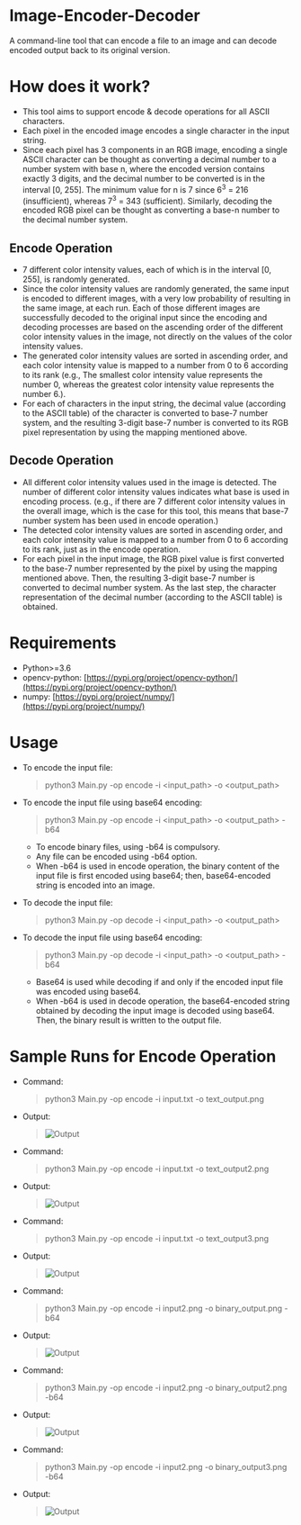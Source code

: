 # Image-Encoder-Decoder
A command-line tool that can encode a file to an image and can decode encoded output back to its original version.

# How does it work?
 - This tool aims to support encode & decode operations for all ASCII characters.
 - Each pixel in the encoded image encodes a single character in the input string.
 - Since each pixel has 3 components in an RGB image, encoding a single ASCII character can be thought as
   converting a decimal number to a number system with base n, where the encoded version contains exactly 3 digits, and the decimal number to be converted is in the interval [0, 255]. The minimum value for n is 7 since 6<sup>3</sup> = 216 (insufficient), whereas 7<sup>3</sup> = 343 (sufficient). Similarly, decoding the encoded RGB pixel can be thought as converting a base-n number to the decimal number system.
## Encode Operation
 - 7 different color intensity values, each of which is in the interval [0, 255], is randomly generated.
 - Since the color intensity values are randomly generated, the same input is encoded to different images, with a very low probability of resulting in the same image, at each run. Each of those different images are successfully decoded to the original input since the encoding and decoding processes are based on the ascending order of the different color intensity values in the image, not directly on the values of the color intensity values.
 - The generated color intensity values are sorted in ascending order, and each color intensity value is mapped to a number from 0 to 6 according to its rank (e.g., The smallest color intensity value represents the number 0, whereas the greatest color intensity value represents the number 6.).
 - For each of characters in the input string, the decimal value (according to the ASCII table) of the character is converted to base-7 number system, and the resulting 3-digit base-7 number is converted to its RGB pixel representation by using the mapping mentioned above.
## Decode Operation
 - All different color intensity values used in the image is detected. The number of different color intensity values indicates what base is used in encoding process. (e.g., if there are 7 different color intensity values in the overall image, which is the case for this tool, this means that base-7 number system has been used in encode operation.)
 - The detected color intensity values are sorted in ascending order, and each color intensity value is mapped to a number from 0 to 6 according to its rank, just as in the encode operation.
 - For each pixel in the input image, the RGB pixel value is first converted to the base-7 number represented by the pixel by using the mapping mentioned above. Then, the resulting 3-digit base-7 number is converted to decimal number system. As the last step, the character representation of the decimal number (according to the ASCII table) is obtained.

# Requirements
- Python&gt;=3.6
- opencv&#45;python: [https://pypi.org/project/opencv-python/](https://pypi.org/project/opencv-python/)
- numpy: [https://pypi.org/project/numpy/](https://pypi.org/project/numpy/)

# Usage
- To encode the input file:
    > python3 Main.py &#45;op encode &#45;i &lt;input_path&gt; &#45;o &lt;output_path&gt;
- To encode the input file using base64 encoding:
    > python3 Main.py &#45;op encode &#45;i &lt;input_path&gt; &#45;o &lt;output_path&gt; &#45;b64
    - To encode binary files, using &#45;b64 is compulsory.
    - Any file can be encoded using &#45;b64 option.
    - When &#45;b64 is used in encode operation, the binary content of the input file is first encoded using base64; then, base64&#45;encoded string is encoded into an image.
- To decode the input file:
    > python3 Main.py &#45;op decode &#45;i &lt;input_path&gt; &#45;o &lt;output_path&gt;
- To decode the input file using base64 encoding:
    > python3 Main.py &#45;op decode &#45;i &lt;input_path&gt; &#45;o &lt;output_path&gt; &#45;b64

    - Base64 is used while decoding if and only if the encoded input file was encoded using base64.
    - When &#45;b64 is used in decode operation, the base64-encoded string obtained by decoding the input image is decoded using base64. Then, the binary result is written to the output file.

# Sample Runs for Encode Operation
- Command:
    > python3 Main.py -op encode -i input.txt -o text_output.png
- Output:


    > ![Output](https://raw.githubusercontent.com/ender-s/Image-Encoder-Decoder/main/text_output.png)


- Command:
    > python3 Main.py -op encode -i input.txt -o text_output2.png
- Output:


    > ![Output](https://raw.githubusercontent.com/ender-s/Image-Encoder-Decoder/main/text_output2.png)


- Command:
    > python3 Main.py -op encode -i input.txt -o text_output3.png
- Output:


    > ![Output](https://raw.githubusercontent.com/ender-s/Image-Encoder-Decoder/main/text_output3.png)


- Command:
    > python3 Main.py -op encode -i input2.png -o binary_output.png -b64
- Output:


    > ![Output](https://raw.githubusercontent.com/ender-s/Image-Encoder-Decoder/main/binary_output.png)


- Command:
    > python3 Main.py -op encode -i input2.png -o binary_output2.png -b64
- Output:


    > ![Output](https://raw.githubusercontent.com/ender-s/Image-Encoder-Decoder/main/binary_output2.png)


- Command:
    > python3 Main.py -op encode -i input2.png -o binary_output3.png -b64
- Output:


    > ![Output](https://raw.githubusercontent.com/ender-s/Image-Encoder-Decoder/main/binary_output3.png)